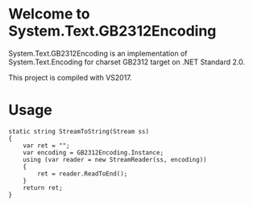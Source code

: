 # Welcome to System.Text.GB2312Encoding

System.Text.GB2312Encoding is an implementation of System.Text.Encoding for charset GB2312 target on .NET Standard 2.0.

This project is compiled with VS2017.

# Usage


    static string StreamToString(Stream ss)
    {
    	var ret = "";
    	var encoding = GB2312Encoding.Instance;
    	using (var reader = new StreamReader(ss, encoding))
    	{
    		ret = reader.ReadToEnd();
    	}
    	return ret;
    }
